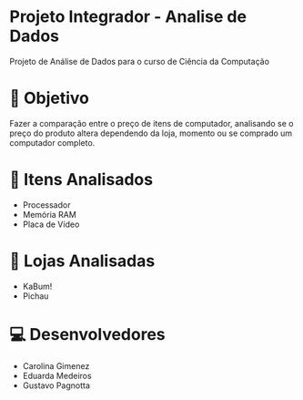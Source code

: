 # Projeto Integrador - Analise de Dados
Projeto de Análise de Dados para o curso de Ciência da Computação 

# 🎯 Objetivo
Fazer a comparação entre o preço de itens de computador, analisando se o preço do produto altera dependendo da loja, momento ou se comprado um computador completo.

# 💾 Itens Analisados
- Processador
- Memória RAM
- Placa de Vídeo

# 🏬 Lojas Analisadas
- KaBum!
- Pichau

# 💻 Desenvolvedores
- Carolina Gimenez
- Eduarda Medeiros
- Gustavo Pagnotta
